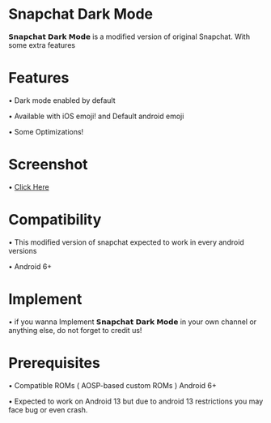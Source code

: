 # Snapchat Dark Mode

𝗦𝗻𝗮𝗽𝗰𝗵𝗮𝘁 𝗗𝗮𝗿𝗸 𝗠𝗼𝗱𝗲 is a modified version of original Snapchat. With some extra features











# Features
• Dark mode enabled by default

• Available with iOS emoji! and Default android emoji

• Some Optimizations!

# Screenshot
• [Click Here](test)

# Compatibility 
• This modified version of snapchat expected to work in every android versions

• Android 6+

# Implement 
• if you wanna Implement 𝗦𝗻𝗮𝗽𝗰𝗵𝗮𝘁 𝗗𝗮𝗿𝗸 𝗠𝗼𝗱𝗲 in your own channel or anything else, do not forget to credit us!

# Prerequisites 
• Compatible ROMs ( AOSP-based custom ROMs ) Android 6+

• Expected to work on Android 13 but due to android 13 restrictions you may face bug or even crash.
